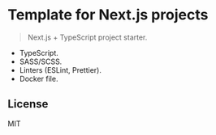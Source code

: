 # Template for Next.js projects

> Next.js + TypeScript project starter.

-   TypeScript.
-   SASS/SCSS.
-   Linters (ESLint, Prettier).
-   Docker file.

## License

MIT
